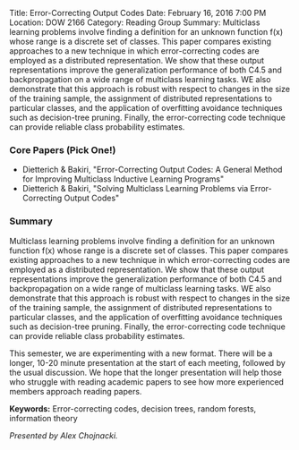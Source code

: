 Title: Error-Correcting Output Codes
Date: February 16, 2016 7:00 PM
Location: DOW 2166
Category: Reading Group
Summary:  Multiclass learning problems involve finding a definition for an unknown function f(x) whose range is a discrete set of classes.  This paper compares existing approaches to a new technique in which error-correcting codes are employed as a distributed representation.  We show that these output representations improve the generalization performance of both C4.5 and backpropagation on a wide range of multiclass learning tasks.  WE also demonstrate that this approach is robust with respect to changes in the size of the training sample, the assignment of distributed representations to particular classes, and the application of overfitting avoidance techniques such as decision-tree pruning.  Finally, the error-correcting code technique can provide reliable class probability estimates.

### Core Papers (Pick One!)

- Dietterich & Bakiri, "Error-Correcting Output Codes:  A General Method for Improving Multiclass Inductive Learning Programs"
- Dietterich & Bakiri, "Solving Multiclass Learning Problems via Error-Correcting Output Codes"

### Summary

Multiclass learning problems involve finding a definition for an unknown function f(x) whose range is a discrete set of classes.  This paper compares existing approaches to a new technique in which error-correcting codes are employed as a distributed representation.  We show that these output representations improve the generalization performance of both C4.5 and backpropagation on a wide range of multiclass learning tasks.  WE also demonstrate that this approach is robust with respect to changes in the size of the training sample, the assignment of distributed representations to particular classes, and the application of overfitting avoidance techniques such as decision-tree pruning.  Finally, the error-correcting code technique can provide reliable class probability estimates.

This semester, we are experimenting with a new format.  There will be a longer, 10-20 minute presentation at the start of each meeting, followed by the usual discussion.  We hope that the longer presentation will help those who struggle with reading academic papers to see how more experienced members approach reading papers.

**Keywords:** Error-correcting codes, decision trees, random forests, information theory

*Presented by Alex Chojnacki.*
